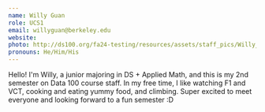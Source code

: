```yaml
---
name: Willy Guan
role: UCS1
email: willyguan@berkeley.edu
website: 
photo: http://ds100.org/fa24-testing/resources/assets/staff_pics/Willy_Guan.jpg
pronouns: He/Him/His
---
```

Hello! I'm Willy, a junior majoring in DS + Applied Math, and this is my 2nd semester on Data 100 course staff. In my free time, I like watching F1 and VCT, cooking and eating yummy food, and climbing. Super excited to meet everyone and looking forward to a fun semester :D
